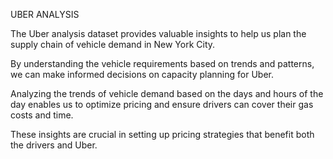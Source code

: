 UBER ANALYSIS

The Uber analysis dataset provides valuable insights to help us plan the supply chain of vehicle demand in New York City. 

By understanding the vehicle requirements based on trends and patterns, we can make informed decisions on capacity planning for Uber.

Analyzing the trends of vehicle demand based on the days and hours of the day enables us to optimize pricing and ensure drivers can cover their gas costs and time. 

These insights are crucial in setting up pricing strategies that benefit both the drivers and Uber.
